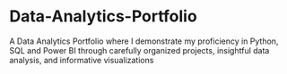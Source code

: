 # Data-Analytics-Portfolio
A Data Analytics Portfolio where I demonstrate my proficiency in Python, SQL and Power BI through carefully organized projects, insightful data analysis, and informative visualizations
